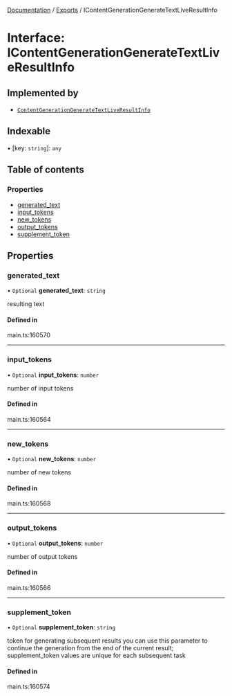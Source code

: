 [Documentation](../README.md) / [Exports](../modules.md) / IContentGenerationGenerateTextLiveResultInfo

# Interface: IContentGenerationGenerateTextLiveResultInfo

## Implemented by

- [`ContentGenerationGenerateTextLiveResultInfo`](../classes/ContentGenerationGenerateTextLiveResultInfo.md)

## Indexable

▪ [key: `string`]: `any`

## Table of contents

### Properties

- [generated\_text](IContentGenerationGenerateTextLiveResultInfo.md#generated_text)
- [input\_tokens](IContentGenerationGenerateTextLiveResultInfo.md#input_tokens)
- [new\_tokens](IContentGenerationGenerateTextLiveResultInfo.md#new_tokens)
- [output\_tokens](IContentGenerationGenerateTextLiveResultInfo.md#output_tokens)
- [supplement\_token](IContentGenerationGenerateTextLiveResultInfo.md#supplement_token)

## Properties

### generated\_text

• `Optional` **generated\_text**: `string`

resulting text

#### Defined in

main.ts:160570

___

### input\_tokens

• `Optional` **input\_tokens**: `number`

number of input tokens

#### Defined in

main.ts:160564

___

### new\_tokens

• `Optional` **new\_tokens**: `number`

number of new tokens

#### Defined in

main.ts:160568

___

### output\_tokens

• `Optional` **output\_tokens**: `number`

number of output tokens

#### Defined in

main.ts:160566

___

### supplement\_token

• `Optional` **supplement\_token**: `string`

token for generating subsequent results
you can use this parameter to continue the generation from the end of the current result;
supplement_token values are unique for each subsequent task

#### Defined in

main.ts:160574
